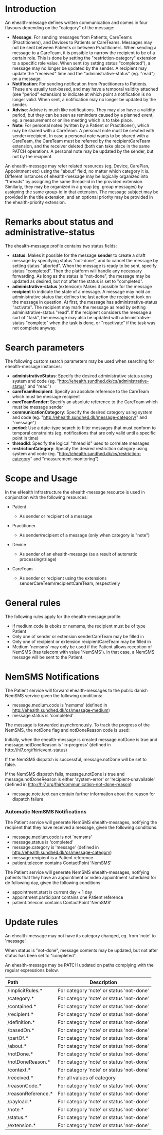 # Introduction

An ehealth-message defines written communication and
comes in four flavours depending on the "category" of the message:

- __Message__: For sending messages from Patients, CareTeams (Practitioners), and Devices to Patients or CareTeams. 
  Messages may not be sent between Patients or between Practitioners. When sending a message to a CareTeam, it is 
  possible to narrow the recipient to be of a certain role. This is done by setting the "restriction-category" 
  extension to a specific role value.
  When sent (by setting status "completed"), a message may no longer be updated by the sender. 
  A recipient may update the "received" time and the "administrative-status" (eg. "read") on a message.
- __Notification__: For sending notification from Practitioners to Patients. These are usually text-based, and may
  have a temporal validity attached (see "period" extension) to indicate at which point a 
  notification is no longer valid. When sent, a notification may no longer be updated by the sender.
- __Advise__: Advise is much like notifications. They may also have a validity period, but they can be seen as 
  reminders caused by a planned event, eg. a measurement or online meeting which is to take place.
- __Note__: For personal notes (written by a Patient or Practitioner), which may be shared with a CareTeam. A personal
  note must be created with sender=recipient. In case a personal note wants to be shared with a CareTeam, the CareTeam
  must be referred by the recipientCareTeam extension, and the receiver deleted (both can take place in the same
  PATCH operation). A personal note may be updated by the sender, but not by the recipient.

An ehealth-message may refer related resources (eg. Device, CarePlan, Appointment etc) using the "about" field, no 
matter which category it is. Different instances of ehealth-message may be logically organized into "threads" by
assigning the same thread-id in the provided extension. Similarly, they may be organized in a group (eg. group messages)
by assigning the same group-id in that extension. The message subject may be provided in the title extension, and
an optional priority may be provided in the ehealth-priority extension.

# Remarks about status and administrative-status

The ehealth-message profile contains two status fields:

- __status__: Makes it possible for the message __sender__ to create a draft message by specifying status "not-done", 
              and to cancel the message by setting status "aborted". When the message is ready to be sent, specify status 
              "completed". Then the platform will handle any necessary forwarding. As long as the status is "not-done",
              the message may be updated as desired, but not after the status is set to "completed".
- __administrative-status__ (extension): Makes it possible for the message __recipient__ to indicate the state of a message. 
              A message may hold an administrative status that defines the last action the recipient took on the message
              in question. At first, the message has administrative-status "activate". The recipient may mark the message as
              read by setting administrative-status "read". If the recipient considers the message a sort of "task", the
              message may also be updated with administrative-status "complete" when the task is done, or "reactivate" if
              the task was not complete anyway.

# Search parameters

The following custom search parameters may be used when searching for ehealth-message instances:
- __administrativeStatus__: Specify the desired administrative status using system and code (eg. "http://ehealth.sundhed.dk/cs/administrative-status" and "read")
- __careTeamRecipient__: Specify an absolute reference to the CareTeam which must be message recipient
- __careTeamSender__: Specify an absolute reference to the CareTeam which must be message sender
- __communicationCategory__: Specify the desired category using system and code (eg. "http://ehealth.sundhed.dk/message-category/" and "message")
- __period__: Use a date-type search to filter messages that must conform to temporal constraints (eg. notifications that are only valid until a specific point in time)
- __threadId__: Specify the logical "thread id" used to correlate messages
- __restrictionCategory__: Specify the desired restriction category using system and code (eg. "http://ehealth.sundhed.dk/cs/restriction-category" and "measurement-monitoring")

# Scope and Usage
In the eHealth Infrastructure the ehealth-message resource is used in conjunction with the following resources:

- Patient
  - As sender or recipient of a message

- Practitioner
  - As sender/recipient of a message (only when category is "note")

- Device
  - As sender of an ehealth-message (as a result of automatic processing/triage)
  
- CareTeam
  - As sender or recipient using the extensions senderCareTeam/recipientCareTeam, respectively
  
# General rules

The following rules apply for the ehealth-message profile:

* If medium.code is eboks or nemsms, the recipient must be of type Patient
* Only one of sender or extension senderCareTeam may be filled in
* Only one of recipient or extension recipientCareTeam may be filled in
* Medium 'nemsms' may only be used if the Patient allows reception of NemSMS (has telecom with value 'NemSMS'). In that case, a NemSMS message will be sent to the Patient.

# NemSMS Notifications

The Patient service will forward ehealth-messages to the public danish NemSMS service given the following conditions:

* message.medium.code is 'nemsms' (defined in  http://ehealth.sundhed.dk/cs/message-medium)
* message.status is 'completed'

The message is forwarded asynchronously. To track the progress of the NemSMS, the notDone flag and notDoneReason code is used:

Initially, when the ehealth-message is created message.notDone is true and message.notDoneReason is 'in-progress' (defined in http://hl7.org/fhir/event-status)

If the NemSMS dispatch is successful, message.notDone will be set to false.

If the NemSMS dispatch fails, message.notDone is true and message.notDoneReason is either 'system-error' or 'recipient-unavailable' (defined in http://hl7.org/fhir/communication-not-done-reason)
* message.note.text can contain further information about the reason for dispatch failure

### Automatic NemSMS Notifications
The Patient service will generate NemSMS ehealth-messages, notifying the recipient that they have received a message, given the following conditions:

* message.medium.code is not 'nemsms'
* message.status is 'completed'
* message.category is 'message' (defined in http://ehealth.sundhed.dk/cs/message-category)
* message.recipient is a Patient reference
* patient.telecom contains ContactPoint 'NemSMS'

The Patient service will generate NemSMS ehealth-messages, notifying patients that they have an appointment or video appointment scheduled for de following day, given the following conditions:

* appointment.start is current day + 1 day
* appointment.participant contains one Patient reference
* patient.telecom contains ContactPoint 'NemSMS'

# Update rules

An ehealth-message may not have its category changed, eg. from 'note' to 'message'.

When status is "not-done", message contents may be updated, but not after status has been set to "completed".

An ehealth-message may be PATCH updated on paths complying with the regular expressions below.

__Path__ | __Description__ 
:--- | ---
/implicitRules.* | For category 'note' or status 'not-done'
/category.* | For category 'note' or status 'not-done'
/contained.* | For category 'note' or status 'not-done'
/recipient.* | For category 'note' or status 'not-done'
/definition.* | For category 'note' or status 'not-done'
/basedOn.* | For category 'note' or status 'not-done'
/partOf.* | For category 'note' or status 'not-done'
/about.* | For category 'note' or status 'not-done'
/notDone.* | For category 'note' or status 'not-done'
/notDoneReason.* | For category 'note' or status 'not-done'
/context.* | For category 'note' or status 'not-done'
/received.* | For all values of category
/reasonCode.* | For category 'note' or status 'not-done'
/reasonReference.* | For category 'note' or status 'not-done'
/payload.* | For category 'note' or status 'not-done'
/note.* | For category 'note' or status 'not-done'
/status.* | For category 'note' or status 'not-done'
/extension.* | For category 'note' or status 'not-done'
